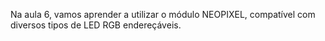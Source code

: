 Na aula 6, vamos aprender a utilizar o módulo NEOPIXEL,
compatível com diversos tipos de LED RGB endereçáveis.